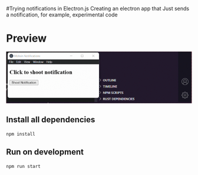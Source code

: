 #Trying notifications in Electron.js
Creating an electron app that Just sends a notification, for example, experimental code 

# Preview
![](preview.gif)    
## Install all dependencies
```
npm install
```

## Run on development 
```
npm run start
```